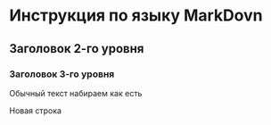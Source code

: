 # Инструкция по  языку MarkDovn

## Заголовок 2-го уровня
### Заголовок 3-го уровня

Обычный текст набираем как есть

Новая строка
